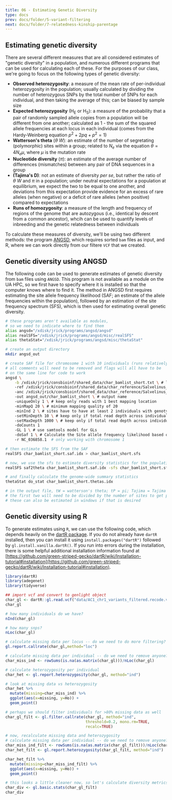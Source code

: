 ```yaml
---
title: 06 - Estimating Genetic Diversity
type: docs
prev: docs/folder/5-variant-filtering
next: docs/folder/7-relatedness-kinship-parentage
---
```


## Estimating genetic diversity
There are several different measures that are all considered estimates of "genetic diversity" in a population, and numerous different programs that can be used for calculating each of these. For the purposes of our class, we're going to focus on the following types of genetic diversity:
* **Observed heterozygosity**: a measure of the mean rate of per-individual heterozygosity in the population; usually calculated by dividing the number of heterozygous SNPs by the total number of SNPs for each individual, and then taking the average of this; can be biased by sample size
* **Expected heterozygosity** (H<sub>E</sub> or H<sub>S</sub>): a measure of the probability that a pair of randomly sampled allele copies from a population will be different from one another; calculated as 1 - the sum of the squared allele frequencies at each locus in each individual (comes from the Hardy-Weinberg equation $p^2 + 2pq + p^2 = 1$)
* **Watterson's theta** ($\theta~W$): an estimate of the number of segretating (polymorphic) sites within a group; related to $N_e$ via the equation $\theta = 4N_e\mu$, where $\mu$ is the mutation rate
* **Nucleotide diversity** ($\pi$): an estimate of the average number of differences (mismatches) between any pair of DNA sequences in a group
* **(Tajima's D)**: not an estimate of diversity *per se*, but rather the ratio of $\theta~W$ and $\pi$ in a population; under neutral expectations for a population at equilibrium, we expect the two to be equal to one another, and deviations from this expectation provide evidence for an excess of rare alleles (when negative) or a deficit of rare alleles (when positive) compared to expectations
* **Runs of homozygosity**: a measure of the length and frequency of regions of the genome that are autozygous (i.e., identical by descent from a common ancestor), whcih can be used to quantify levels of inbreeding and the genetic relatedness between individuals

To calculate these measures of diversity, we'll be using two different methods: the program [ANGSD](https://www.popgen.dk/angsd/index.php/ANGSD#Overview), which requires sorted `bam` files as input, and R, where we can work directly from our filtere `VCF` that we created.

## Genetic diversity using ANGSD
The following code can be used to generate estimates of genetic diversity from `bam` files using `ANGSD`. This program is not available as a module on the UA HPC, so we first have to specify where it is installed so that the computer knows where to find it. The method in ANGSD first requires estimating the site allele frequency likelihood (SAF; an estimate of the allele frequencies within the population), followed by an estimation of the site frequency spectrum (SFS), which is then used for estimating overall genetic diversity.

```sh
# these programs aren't available as modules,
# so we need to indicate where to find them
alias angsd="/xdisk/jrick/programs/angsd/angsd"
alias realSFS="/xdisk/jrick/programs/angsd/misc/realSFS"
alias thetaStat="/xdisk/jrick/programs/angsd/misc/thetaStat"

# create an output directory
mkdir angsd_out

# create SAF file for chromosome 1 with 10 individuals (runs relatively quickly)
# all comments will need to be removed and flags will all have to be
# on the same line for code to work
angsd \
	-b /xdisk/jrick/consbioinf/shared_data/char_bamlist_short.txt \ # list of bamfiles to include
	-ref /xdisk/jrick/consbioinf/shared_data/char_reference/Salvelinus_spp_genome.fasta  \ # reference genome
	-anc /xdisk/jrick/consbioinf/shared_data/char_reference/Salvelinus_spp_genome.fasta  \ # reference genome
	-out angsd_out/char_bamlist_short \ # output name
	-uniqueOnly 1 \ # keep only reads with 1 best mapping location
	-minMapQ 20 \ # minimum mapping quality of 20
	-minInd 2 \ # sites have to have at least 2 individuals with genotype calls
	-setMinDepth 10 \ # keep only if total read depth across individuals is > 10
	-setMaxDepth 1000 \ # keep only if total read depth across individuals is < 1000
	-doCounts 1 
	-GL 1 \ # use samtools model for GLs 
	-doSaf 1 \ # Calculate the Site allele frequency likelihood based on individual genotype likelihoods assuming HWE
	-r NC_036858.1  # only working with chromosome 1

# then estimate the SFS from the SAF
realSFS char_bamlist_short.saf.idx > char_bamlist_short.sfs

# now, we use the sfs to estimate diversity statistics for the population
realSFS saf2theta char_bamlist_short.saf.idx -sfs char_bamlist_short.sfs -outname char_bamlist_short

# and finally calculate the genome-wide summary statistics
thetaStat do_stat char_bamlist_short.thetas.idx 

# in the output file, tW = watterson's theta; tP = pi; Tajima = Tajima's D
# the first two will need to be divided by the number of sites to get proportional estimates
# these can also be estimated in windows if that is desired

```

## Genetic diversity using R
To generate estimates using `R`, we can use the following code, which depends heavily on the [dartR package](https://green-striped-gecko.github.io/dartR/). If you do not already have `dartR` installed, then you can install it using `install.packages("dartR")` followed by `gl.install.vanilla.dartR()`. If you run into errors during the installation, there is some helpful additional installation information found at [https://github.com/green-striped-gecko/dartR/wiki/Installation-tutorial#installation](https://github.com/green-striped-gecko/dartR/wiki/Installation-tutorial#installation).

```r
library(dartR) 
library(adegenet) 
library(tidyverse)

## import vcf and convert to genlight object
char_gl <- dartR::gl.read.vcf("data/AC1_chr1_variants_filtered.recode.vcf")
char_gl

# how many individuals do we have?
nInd(char_gl)

# how many snps?
nLoc(char_gl)

# calculate missing data per locus -- do we need to do more filtering?
gl.report.callrate(char_gl,method="loc")

# calculate missing data per individual -- do we need to remove anyone?
char_miss_ind <- rowSums(is.na(as.matrix(char_gl)))/nLoc(char_gl)

# calculate heterozygosity per individual
char_het <- gl.report.heterozygosity(char_gl, method="ind")

# look at missing data vs heterozygosity
char_het %>%
  mutate(missing=char_miss_ind) %>%
  ggplot(aes(x=missing, y=Ho)) +
  geom_point()

# perhaps we should filter individuals for >80% missing data as well
char_gl_filt <- gl.filter.callrate(char_gl, method="ind",
                                   threshold=0.2, mono.rm=TRUE,
                                   recalc=TRUE)

# now, recalculate missing data and heterozygosity
# calculate missing data per individual -- do we need to remove anyone?
char_miss_ind_filt <- rowSums(is.na(as.matrix(char_gl_filt)))/nLoc(char_gl_filt)
char_het_filt <- gl.report.heterozygosity(char_gl_filt, method="ind")

char_het_filt %>%
  mutate(missing=char_miss_ind_filt) %>%
  ggplot(aes(x=missing, y=Ho)) +
  geom_point()

# this looks a little cleaner now, so let's calculate diversity metrics!
char_div <- gl.basic.stats(char_gl_filt)
char_div
```

